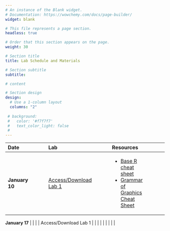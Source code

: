```yaml
---
# An instance of the Blank widget.
# Documentation: https://wowchemy.com/docs/page-builder/
widget: blank

# This file represents a page section.
headless: true

# Order that this section appears on the page.
weight: 30

# Section title
title: Lab Schedule and Materials

# Section subtitle
subtitle:

# content

# Section design
design:
  # Use a 1-column layout
  columns: "2" 
  
 # background:
 #   color: '#f7f7f7'
 #   text_color_light: false
 # 
---
```


Date | | | |  Lab | | | |Resources | | | | | Solution
:--- | --- | --- | --- |  :--- |  --- |  --- |  --- |  :--- | --- | --- | --- | --- | :---
**January 10** | | | | <a href="https://colab.research.google.com/github/bosafoagyare/web-academic/blob/master/content/courses/stats306-W22/Lab-Notes/lab01.ipynb" target="_blank" rel="noopener noreferrer">Access/Download Lab 1</a> | | | | <ul><li>[Base R cheat sheet](https://github.com/rstudio/cheatsheets/blob/main/base-r.pdf) </li><li>[Grammar of Graphics Cheat Sheet](https://raw.githubusercontent.com/rstudio/cheatsheets/main/data-visualization.pdf)</li></ul>| | | | | [Download Lab 1 Solution](https://colab.research.google.com/github/bosafoagyare/web-academic/blob/master/content/courses/stats306-W22/Lab-Notes/lab01_solution.ipynb)

**January 17** | | | | Access/Download Lab 1 | | | | | | | | | 
 
